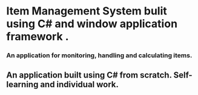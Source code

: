# Item Management System bulit using C# and window application framework .
### An application for monitoring, handling and calculating items.
## An application built using C# from scratch. Self-learning and individual work.
